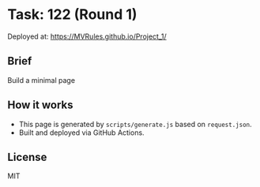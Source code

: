 # Task: 122 (Round 1)

Deployed at: https://MVRules.github.io/Project_1/

## Brief
Build a minimal page

## How it works
- This page is generated by `scripts/generate.js` based on `request.json`.
- Built and deployed via GitHub Actions.

## License
MIT
